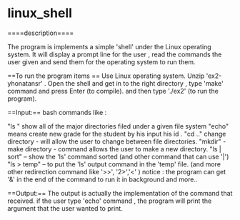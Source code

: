 # linux_shell
====description====

The program is implements a simple 'shell'  under the Linux operating system.
It will display a prompt line for the user , read the commands the user given and send them for the operating system to run them.

==To run the program items  ==
Use Linux operating system. Unzip 'ex2-yhonatansr' . 
Open the shell and get in to the right directory , type 'make' command and press Enter (to compile).
and then type './ex2'  (to run the program).

==Input:==
bash commands like :

"ls " show all of the major directories filed under a given file system
"echo" means create new grade for the student by his input his id .
"cd .." change directory - will allow the user to change between file directories.
"mkdir" - make directory - command allows the user to make a new directory.
 "ls | sort" – show the 'ls' command sorted (and other command that can use '|')
"ls > temp" – to put the 'ls' output command in the 'temp' file.
(and more other redirection command like '>>', '2>','<' )
notice : the program can get '&' in the end of the command to run it in background
and more..	 

==Output:==
The output is actually the implementation of the command that received.
if the user type 'echo' command , the program will print the argument that the user wanted to print.
